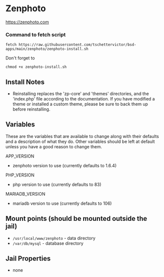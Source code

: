 # Zenphoto
https://zenphoto.com

### Command to fetch script
```
fetch https://raw.githubusercontent.com/tschettervictor/bsd-apps/main/zenphoto/zenphoto-install.sh
```

Don't forget to
```
chmod +x zenphoto-install.sh
```

## Install Notes
- Reinstalling replaces the 'zp-core' and 'themes' directories, and the 'index.php' file according to the documentation. If you have modified a theme or installed a custom theme, please be sure to back them up before reinstalling.

## Variables
These are the variables that are available to change along with their defaults and a description of what they do. Other variables should be left at default unless you have a good reason to change them.

APP_VERSION
- zenphoto version to use (currently defaults to 1.6.4)
  
PHP_VERSION
- php version to use (currently defaults to 83)

MARIADB_VERSION
- mariadb version to use (currently defaults to 106)

## Mount points (should be mounted outside the jail)
- `/usr/local/www/zenphoto` - data directory
- `/var/db/mysql` - database directory

## Jail Properties
- none

